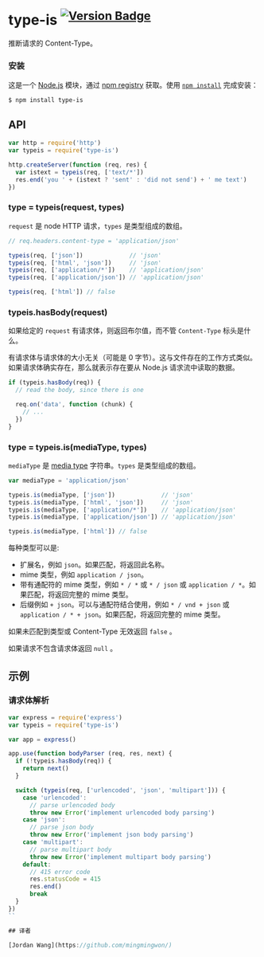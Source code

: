 # type-is <sup>[![Version Badge](http://versionbadg.es/jshttp/type-is.svg)](https://www.npmjs.com/package/type-is)</sup>

推断请求的 Content-Type。

### 安装

这是一个 [Node.js](https://nodejs.org/en/) 模块，通过 [npm registry](https://www.npmjs.com/) 获取。使用 [`npm install`](https://docs.npmjs.com/getting-started/installing-npm-packages-locally) 完成安装：

```sh
$ npm install type-is
```

## API

```js
var http = require('http')
var typeis = require('type-is')

http.createServer(function (req, res) {
  var istext = typeis(req, ['text/*'])
  res.end('you ' + (istext ? 'sent' : 'did not send') + ' me text')
})
```

### type = typeis(request, types)

`request` 是 node HTTP 请求，`types` 是类型组成的数组。

```js
// req.headers.content-type = 'application/json'

typeis(req, ['json'])             // 'json'
typeis(req, ['html', 'json'])     // 'json'
typeis(req, ['application/*'])    // 'application/json'
typeis(req, ['application/json']) // 'application/json'

typeis(req, ['html']) // false
```

### typeis.hasBody(request)

如果给定的 `request` 有请求体，则返回布尔值，而不管 `Content-Type` 标头是什么。

有请求体与请求体的大小无关（可能是 0 字节）。这与文件存在的工作方式类似。如果请求体确实存在，那么就表示存在要从 Node.js 请求流中读取的数据。

```js
if (typeis.hasBody(req)) {
  // read the body, since there is one

  req.on('data', function (chunk) {
    // ...
  })
}
```

### type = typeis.is(mediaType, types)

`mediaType` 是 [media type](https://tools.ietf.org/html/rfc6838) 字符串。`types` 是类型组成的数组。

```js
var mediaType = 'application/json'

typeis.is(mediaType, ['json'])             // 'json'
typeis.is(mediaType, ['html', 'json'])     // 'json'
typeis.is(mediaType, ['application/*'])    // 'application/json'
typeis.is(mediaType, ['application/json']) // 'application/json'

typeis.is(mediaType, ['html']) // false
```

每种类型可以是:

- 扩展名，例如 `json`。如果匹配，将返回此名称。
- mime 类型，例如 `application / json`。
- 带有通配符的 mime 类型，例如 `* / *` 或 `* / json` 或 `application / *`。如果匹配，将返回完整的 mime 类型。
- 后缀例如 `+ json`。可以与通配符结合使用，例如 `* / vnd + json` 或 `application / * + json`。如果匹配，将返回完整的 mime 类型。

如果未匹配到类型或 Content-Type 无效返回 `false` 。

如果请求不包含请求体返回 `null` 。

## 示例

### 请求体解析

```js
var express = require('express')
var typeis = require('type-is')

var app = express()

app.use(function bodyParser (req, res, next) {
  if (!typeis.hasBody(req)) {
    return next()
  }

  switch (typeis(req, ['urlencoded', 'json', 'multipart'])) {
    case 'urlencoded':
      // parse urlencoded body
      throw new Error('implement urlencoded body parsing')
    case 'json':
      // parse json body
      throw new Error('implement json body parsing')
    case 'multipart':
      // parse multipart body
      throw new Error('implement multipart body parsing')
    default:
      // 415 error code
      res.statusCode = 415
      res.end()
      break
  }
})
``

## 译者

[Jordan Wang](https://github.com/mingmingwon/)
